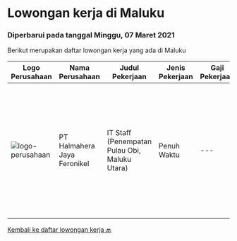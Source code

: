 
  # Lowongan kerja di Maluku

  ### Diperbarui pada tanggal Minggu, 07 Maret 2021

  Berikut merupakan daftar lowongan kerja yang ada di Maluku

  |Logo Perusahaan | Nama Perusahaan | Judul Pekerjaan | Jenis Pekerjaan | Gaji Pekerjaan | Lokasi | Deskripsi | Tanggal diunggah | Pranala |
  | -------------- | --------------- | --------------- | --------- | --------- | -------------- | ------- | ----------- | ----------- |
  |![logo-perusahaan](https://us.123rf.com/450wm/pavelstasevich/pavelstasevich1811/pavelstasevich181101027/112815900-stock-vector-no-image-available-icon-flat-vector.jpg?ver=6)|PT Halmahera Jaya Feronikel|IT Staff (Penempatan Pulau Obi, Maluku Utara)|Penuh Waktu|---|Maluku|Provide technical support to the development of infrastructure systems and services Define, order and monitor installation and integration of hardware...|Jumat, 19 Februari 2021|https://www.jobstreet.co.id/id/job/it-staff-penempatan-pulau-obi-maluku-utara-3462767?token=0~e9b0a45e-6db8-4784-b473-8037d68291b2&sectionRank=1&jobId=jobstreet-id-job-3462767|


  [Kembali ke daftar lowongan kerja 🔙](../README.md#daftar-lowongan-kerja)
  